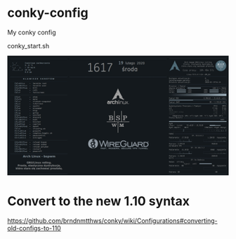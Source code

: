 # conky-config
My conky config

conky_start.sh

![ScreenShot](screenshot.233.jpg "conky-config")

# Convert to the new 1.10 syntax

https://github.com/brndnmtthws/conky/wiki/Configurations#converting-old-configs-to-110
